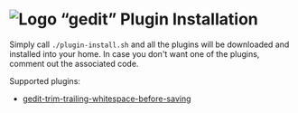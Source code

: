 # ![Logo](https://raw.github.com/jhermann/ruby-slippers/master/doc/_static/ruby-slippers-logo.png) “gedit” Plugin Installation

Simply call `./plugin-install.sh` and all the plugins will be downloaded and installed into your home.
In case you don't want one of the plugins, comment out the associated code.

Supported plugins:

* [gedit-trim-trailing-whitespace-before-saving](https://github.com/dtrebbien/gedit-trim-trailing-whitespace-before-saving-plugin)
